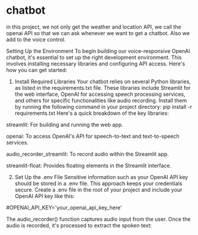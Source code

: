 # chatbot

in this project, we not only get the weather and location API, we call the openai API so that we can ask whenever we want to get a chatbot. Also we add to the voice control.

Setting Up the Environment
To begin building our voice-responsive OpenAI chatbot, it's essential to set up the right development environment. This involves installing necessary libraries and configuring API access. Here's how you can get started:

1. Install Required Libraries
Your chatbot relies on several Python libraries, as listed in the requirements.txt file. These libraries include Streamlit for the web interface, OpenAI for accessing speech processing services, and others for specific functionalities like audio recording. Install them by running the following command in your project directory: pip install -r requirements.txt
Here's a quick breakdown of the key libraries:

streamlit: For building and running the web app.

openai: To access OpenAI's API for speech-to-text and text-to-speech services.

audio_recorder_streamlit: To record audio within the Streamlit app.

streamlit-float: Provides floating elements in the Streamlit interface.

2. Set Up the .env File
Sensitive information such as your OpenAI API key should be stored in a .env file. This approach keeps your credentials secure. Create a .env file in the root of your project and include your OpenAI API key like this:

#OPENAI_API_KEY='your_openai_api_key_here'

The audio_recorder() function captures audio input from the user. Once the audio is recorded, it's processed to extract the spoken text:



